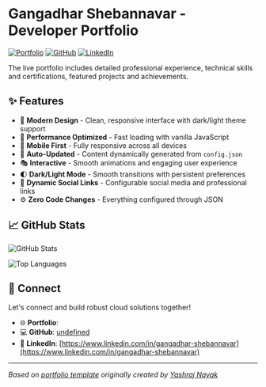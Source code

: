 # Gangadhar Shebannavar - Developer Portfolio

<div align="left">
  
[![Portfolio](https://img.shields.io/badge/🌐_Visit_Portfolio-Live-brightgreen?style=for-the-badge)]()
[![GitHub](https://img.shields.io/badge/GitHub-Profile-181717?style=for-the-badge&logo=github)](undefined)
[![LinkedIn](https://img.shields.io/badge/LinkedIn-Connect-0A66C2?style=for-the-badge&logo=linkedin)](https://www.linkedin.com/in/gangadhar-shebannavar)

</div>

The live portfolio includes detailed professional experience, technical skills and certifications, featured projects and achievements.

## ✨ Features

- 🎨 **Modern Design** - Clean, responsive interface with dark/light theme support
- 🚀 **Performance Optimized** - Fast loading with vanilla JavaScript
- 📱 **Mobile First** - Fully responsive across all devices
- 🔄 **Auto-Updated** - Content dynamically generated from `config.json`
- 🎭 **Interactive** - Smooth animations and engaging user experience
- 🌓 **Dark/Light Mode** - Smooth transitions with persistent preferences
- 🔗 **Dynamic Social Links** - Configurable social media and professional links
- ⚙️ **Zero Code Changes** - Everything configured through JSON

## 📈 GitHub Stats

<div align="left">

![GitHub Stats](https://github-readme-stats.vercel.app/api?username=gangadhar1718&theme=dark&hide_border=true&include_all_commits=true&count_private=true)

![Top Languages](https://github-readme-stats.vercel.app/api/top-langs/?username=gangadhar1718&theme=dark&hide_border=true&include_all_commits=true&count_private=true&layout=compact)

</div>

## 🤝 Connect

Let's connect and build robust cloud solutions together!

- 🌐 **Portfolio**: []()
- 💻 **GitHub**: [undefined](undefined)
- 🔗 **LinkedIn**: [https://www.linkedin.com/in/gangadhar-shebannavar](https://www.linkedin.com/in/gangadhar-shebannavar)

---

*Based on [portfolio template](https://github.com/yashrajnayak/developer-portfolio) originally created by [Yashraj Nayak](https://github.com/yashrajnayak)*